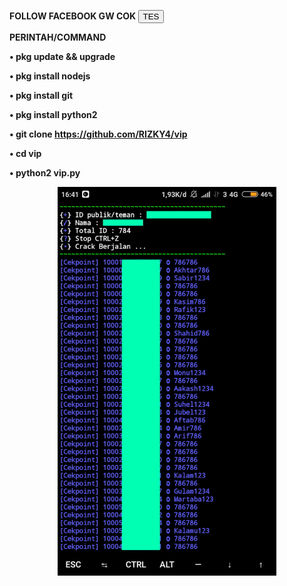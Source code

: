 <b><h>FOLLOW FACEBOOK GW COK
<button>TES </button>

PERINTAH/COMMAND

• pkg update && upgrade

• pkg install nodejs

• pkg install git

• pkg install python2

• git clone https://github.com/RIZKY4/vip

• cd vip

• python2 vip.py

<p align="center">
  <img src="ss.png" width="350" title="hover text">
</p>
